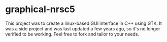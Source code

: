 # graphical-nrsc5

This project was to create a linux-based GUI interface in C++ using GTK.  It was a side project and was last updated a few years ago, so it's no longer verified to be working.  Feel free to fork and tailor to your needs.
